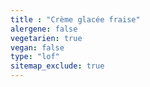```yaml
---
title : "Crème glacée fraise"
alergene: false
vegetarien: true
vegan: false
type: "lof"
sitemap_exclude: true
--- 
```

